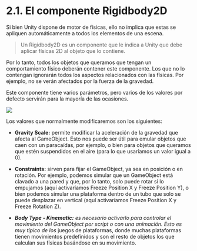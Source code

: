
# 2.1. El componente Rigidbody2D

Si bien Unity dispone de motor de físicas, ello no implica que estas se
apliquen automáticamente a todos los elementos de una escena.

> Un Rigidbody2D es un componente que le indica a Unity que debe
> aplicar físicas 2D al objeto que lo contiene.

Por lo tanto, todos los objetos que queramos que tengan un
comportamiento físico deberán contener este componente. Los que no lo
contengan ignorarán todos los aspectos relacionados con las físicas. Por
ejemplo, no se verán afectados por la fuerza de la gravedad.

Este componente tiene varios parámetros, pero varios de los valores por
defecto servirán para la mayoría de las ocasiones.

![](images/part2/rigidbody2d.png)

Los valores que normalmente modificaremos son los siguientes:

-   **Gravity Scale:** permite modificar la aceleración de la gravedad
    que afecta al GameObject. Esto nos puede ser útil para emular
    objetos que caen con un paracaídas, por ejemplo, o bien para objetos
    que queramos que estén suspendidos en el aire (para lo que usaríamos
    un valor igual a 0).

-   **Constraints:** sirven para fijar el GameObject, ya sea en
    posición o en rotación. Por ejemplo, podemos simular que un
    GameObject está clavado a una pared y que, por lo tanto, solo puede
    rotar si lo empujamos (aquí activaríamos Freeze Position X y Freeze
    Position Y), o bien podemos simular una plataforma dentro de un tubo
    que solo se puede desplazar en vertical (aquí activaríamos Freeze
    Position X y Freeze Rotation Z).

-   ***Body Type - Kinematic:** es necesario activarlo para controlar el
    movimiento del GameObject por script o con una animación. Esto es
    muy típico de los* juegos de plataformas, donde muchas plataformas
    tienen movimientos predefinidos y son el resto de objetos los que
    calculan sus físicas basándose en su movimiento.









